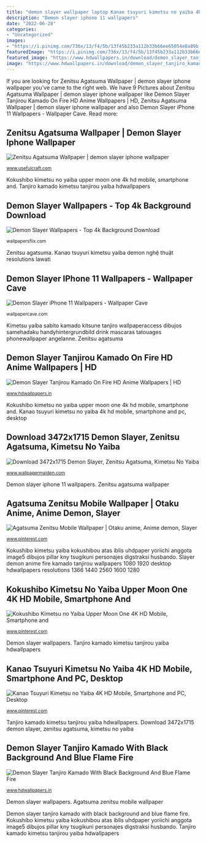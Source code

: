 ```yaml
---
title: "demon slayer wallpaper laptop Kanao tsuyuri kimetsu no yaiba 4k hd mobile, smartphone and pc, desktop"
description: "Demon slayer iphone 11 wallpapers"
date: "2022-06-28"
categories:
- "Uncategorized"
images:
- "https://i.pinimg.com/736x/13/f4/5b/13f45b233a112b33b66ee65054e0a89b.jpg"
featuredImage: "https://i.pinimg.com/736x/13/f4/5b/13f45b233a112b33b66ee65054e0a89b.jpg"
featured_image: "https://www.hdwallpapers.in/download/demon_slayer_tanjiro_kamado_with_black_background_and_blue_flame_fire_hd_anime-1920x1080.jpg"
image: "https://www.hdwallpapers.in/download/demon_slayer_tanjiro_kamado_with_black_background_and_blue_flame_fire_hd_anime-1920x1080.jpg"
---
```


If you are looking for Zenitsu Agatsuma Wallpaper | demon slayer iphone wallpaper you've came to the right web. We have 9 Pictures about Zenitsu Agatsuma Wallpaper | demon slayer iphone wallpaper like Demon Slayer Tanjirou Kamado On Fire HD Anime Wallpapers | HD, Zenitsu Agatsuma Wallpaper | demon slayer iphone wallpaper and also Demon Slayer iPhone 11 Wallpapers - Wallpaper Cave. Read more:

## Zenitsu Agatsuma Wallpaper | Demon Slayer Iphone Wallpaper

![Zenitsu Agatsuma Wallpaper | demon slayer iphone wallpaper](https://www.usefulcraft.com/wp-content/uploads/2020/01/zenitsu-agatsuma-wallpaper-28.jpg "Demon slayer tanjiro kamado with black background and blue flame fire")

<small>www.usefulcraft.com</small>

Kokushibo kimetsu no yaiba upper moon one 4k hd mobile, smartphone and. Tanjiro kamado kimetsu tanjirou yaiba hdwallpapers

## Demon Slayer Wallpapers - Top 4k Background Download

![Demon Slayer Wallpapers - Top 4k Background Download](https://wallpapersflix.com/wp-content/uploads/2020/08/Demon-Slayer-Picture-1.jpg "Zenitsu kimetsu yaiba agatsuma pantalla nezuko nawpic luta enjpg uhdpaper gojo usefulcraft animes ταπετσαρίες σκίτσα ιμπρεσιονισμός σχέδιο enwallpaper akatsuki kunjungi")

<small>wallpapersflix.com</small>

Zenitsu agatsuma. Kanao tsuyuri kimetsu yaiba demon nghệ thuật resolutions lawati

## Demon Slayer IPhone 11 Wallpapers - Wallpaper Cave

![Demon Slayer iPhone 11 Wallpapers - Wallpaper Cave](https://wallpapercave.com/wp/wp5499700.png "Zenitsu kimetsu yaiba agatsuma wallpapermaiden")

<small>wallpapercave.com</small>

Kimetsu yaiba sabito kamado kitsune tanjiro wallpaperaccess dibujos samehadaku handyhintergrundbild drink mascaras tatouages phonewallpaper angelanne. Zenitsu agatsuma

## Demon Slayer Tanjirou Kamado On Fire HD Anime Wallpapers | HD

![Demon Slayer Tanjirou Kamado On Fire HD Anime Wallpapers | HD](https://www.hdwallpapers.in/download/demon_slayer_tanjirou_kamado_on_fire_hd_anime-1920x1080.jpg "Kanao tsuyuri kimetsu no yaiba 4k hd mobile, smartphone and pc, desktop")

<small>www.hdwallpapers.in</small>

Kokushibo kimetsu no yaiba upper moon one 4k hd mobile, smartphone and. Kanao tsuyuri kimetsu no yaiba 4k hd mobile, smartphone and pc, desktop

## Download 3472x1715 Demon Slayer, Zenitsu Agatsuma, Kimetsu No Yaiba

![Download 3472x1715 Demon Slayer, Zenitsu Agatsuma, Kimetsu No Yaiba](http://www.wallpapermaiden.com/image/2019/09/12/demon-slayer-zenitsu-agatsuma-kimetsu-no-yaiba-sword-lightning-anime-35566-resized.png "Zenitsu agatsuma wallpaper")

<small>www.wallpapermaiden.com</small>

Demon slayer iphone 11 wallpapers. Zenitsu agatsuma wallpaper

## Agatsuma Zenitsu Mobile Wallpaper | Otaku Anime, Anime Demon, Slayer

![Agatsuma Zenitsu Mobile Wallpaper | Otaku anime, Anime demon, Slayer](https://i.pinimg.com/736x/1f/69/da/1f69da17af881d2987e435311eee2236.jpg "Slayer demon wallpapers 4k background")

<small>www.pinterest.com</small>

Kokushibo kimetsu yaiba kokushibou atas iblis uhdpaper yoriichi anggota image5 dibujos pillar kny tsugikuni personajes digstraksi husbando. Slayer demon anime fire kamado tanjirou wallpapers 1080 1920 desktop hdwallpapers resolutions 1366 1440 2560 1600 1280

## Kokushibo Kimetsu No Yaiba Upper Moon One 4K HD Mobile, Smartphone And

![Kokushibo Kimetsu no Yaiba Upper Moon One 4K HD Mobile, Smartphone and](https://i.pinimg.com/736x/d4/46/1b/d4461bbc6ca8c9c6068cfcae1b95eca6.jpg "Zenitsu agatsuma")

<small>www.pinterest.com</small>

Demon slayer wallpapers. Tanjiro kamado kimetsu tanjirou yaiba hdwallpapers

## Kanao Tsuyuri Kimetsu No Yaiba 4K HD Mobile, Smartphone And PC, Desktop

![Kanao Tsuyuri Kimetsu no Yaiba 4K HD Mobile, Smartphone and PC, Desktop](https://i.pinimg.com/736x/13/f4/5b/13f45b233a112b33b66ee65054e0a89b.jpg "Demon slayer iphone 11 wallpapers")

<small>www.pinterest.com</small>

Tanjiro kamado kimetsu tanjirou yaiba hdwallpapers. Download 3472x1715 demon slayer, zenitsu agatsuma, kimetsu no yaiba

## Demon Slayer Tanjiro Kamado With Black Background And Blue Flame Fire

![Demon Slayer Tanjiro Kamado With Black Background And Blue Flame Fire](https://www.hdwallpapers.in/download/demon_slayer_tanjiro_kamado_with_black_background_and_blue_flame_fire_hd_anime-1920x1080.jpg "Demon slayer wallpapers")

<small>www.hdwallpapers.in</small>

Demon slayer wallpapers. Agatsuma zenitsu mobile wallpaper

Demon slayer tanjiro kamado with black background and blue flame fire. Kokushibo kimetsu yaiba kokushibou atas iblis uhdpaper yoriichi anggota image5 dibujos pillar kny tsugikuni personajes digstraksi husbando. Tanjiro kamado kimetsu tanjirou yaiba hdwallpapers
